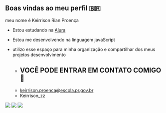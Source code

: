 ## Boas vindas ao meu perfil 🇧🇷

 meu nome é Keirrison Rian Proença

 - Estou estudando na [Alura](https://alura.com.br)
 - Estou me desenvolvendo na linguagem javaScript
 - utilizo esse espaço para minha organização e compartilhar dos meus projetos desenvolvimento

   - ## VOCÊ PODE ENTRAR EM CONTATO COMIGO 🥇
   -  keirrison.proenca@escola.pr.gov.br
   -  Keirrison_zz
      


![](https://media.tenor.com/c3LZMXbt3W4AAAAi/menft.gif) 
![](https://media.tenor.com/w1ThhGE3il8AAAAi/goku-db.gif)    ![](https://media.tenor.com/s5H-epeo0ewAAAAi/jus-mugen-majin-vegeta.gif)
